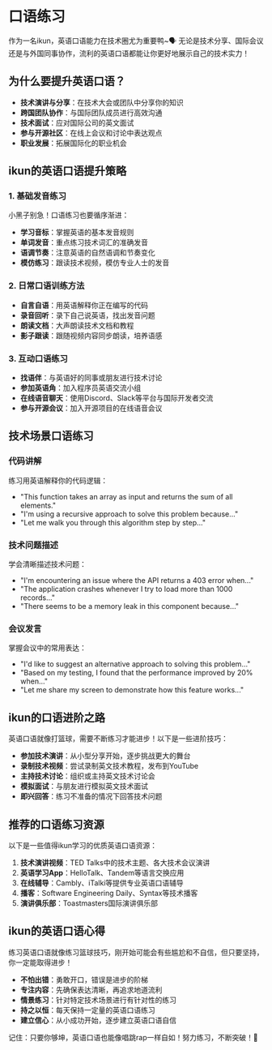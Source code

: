 # 口语练习

作为一名ikun，英语口语能力在技术圈尤为重要鸭~🗣️ 无论是技术分享、国际会议还是与外国同事协作，流利的英语口语都能让你更好地展示自己的技术实力！

## 为什么要提升英语口语？

- **技术演讲与分享**：在技术大会或团队中分享你的知识
- **跨国团队协作**：与国际团队成员进行高效沟通
- **技术面试**：应对国际公司的英文面试
- **参与开源社区**：在线上会议和讨论中表达观点
- **职业发展**：拓展国际化的职业机会

## ikun的英语口语提升策略

### 1. 基础发音练习

小黑子别急！口语练习也要循序渐进：

- **学习音标**：掌握英语的基本发音规则
- **单词发音**：重点练习技术词汇的准确发音
- **语调节奏**：注意英语的自然语调和节奏变化
- **模仿练习**：跟读技术视频，模仿专业人士的发音

### 2. 日常口语训练方法

- **自言自语**：用英语解释你正在编写的代码
- **录音回听**：录下自己说英语，找出发音问题
- **朗读文档**：大声朗读技术文档和教程
- **影子跟读**：跟随视频内容同步朗读，培养语感

### 3. 互动口语练习

- **找语伴**：与英语好的同事或朋友进行技术讨论
- **参加英语角**：加入程序员英语交流小组
- **在线语音聊天**：使用Discord、Slack等平台与国际开发者交流
- **参与开源会议**：加入开源项目的在线语音会议

## 技术场景口语练习

### 代码讲解

练习用英语解释你的代码逻辑：
- "This function takes an array as input and returns the sum of all elements."
- "I'm using a recursive approach to solve this problem because..."
- "Let me walk you through this algorithm step by step..."

### 技术问题描述

学会清晰描述技术问题：
- "I'm encountering an issue where the API returns a 403 error when..."
- "The application crashes whenever I try to load more than 1000 records..."
- "There seems to be a memory leak in this component because..."

### 会议发言

掌握会议中的常用表达：
- "I'd like to suggest an alternative approach to solving this problem..."
- "Based on my testing, I found that the performance improved by 20% when..."
- "Let me share my screen to demonstrate how this feature works..."

## ikun的口语进阶之路

英语口语就像打篮球，需要不断练习才能进步！以下是一些进阶技巧：

- **参加技术演讲**：从小型分享开始，逐步挑战更大的舞台
- **录制技术视频**：尝试录制英文技术教程，发布到YouTube
- **主持技术讨论**：组织或主持英文技术讨论会
- **模拟面试**：与朋友进行模拟英文技术面试
- **即兴回答**：练习不准备的情况下回答技术问题

## 推荐的口语练习资源

以下是一些值得ikun学习的优质英语口语资源：

1. **技术演讲视频**：TED Talks中的技术主题、各大技术会议演讲
2. **英语学习App**：HelloTalk、Tandem等语言交换应用
3. **在线辅导**：Cambly、iTalki等提供专业英语口语辅导
4. **播客**：Software Engineering Daily、Syntax等技术播客
5. **演讲俱乐部**：Toastmasters国际演讲俱乐部

## ikun的英语口语心得

练习英语口语就像练习篮球技巧，刚开始可能会有些尴尬和不自信，但只要坚持，你一定能取得进步！

- **不怕出错**：勇敢开口，错误是进步的阶梯
- **专注内容**：先确保表达清晰，再追求地道流利
- **情景练习**：针对特定技术场景进行有针对性的练习
- **持之以恒**：每天保持一定量的英语口语练习
- **建立信心**：从小成功开始，逐步建立英语口语自信

记住：只要你够坤，英语口语也能像唱跳rap一样自如！努力练习，不断突破！🏀
